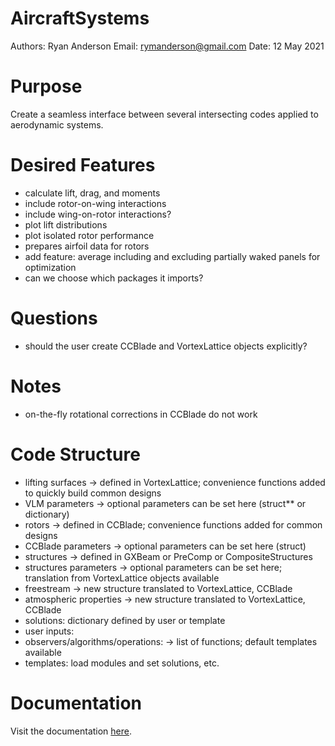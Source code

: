 # AircraftSystems

Authors: Ryan Anderson
Email: rymanderson@gmail.com
Date: 12 May 2021

# Purpose

Create a seamless interface between several intersecting codes applied to aerodynamic systems.

# Desired Features

* calculate lift, drag, and moments
* include rotor-on-wing interactions
* include wing-on-rotor interactions?
* plot lift distributions
* plot isolated rotor performance
* prepares airfoil data for rotors
* add feature: average including and excluding partially waked panels for optimization
* can we choose which packages it imports?

# Questions

* should the user create CCBlade and VortexLattice objects explicitly?

# Notes

* on-the-fly rotational corrections in CCBlade do not work

# Code Structure

* lifting surfaces -> defined in VortexLattice; convenience functions added to quickly build common designs
* VLM parameters -> optional parameters can be set here (struct** or dictionary)
* rotors -> defined in CCBlade; convenience functions added for common designs
* CCBlade parameters -> optional parameters can be set here (struct)
* structures -> defined in GXBeam or PreComp or CompositeStructures
* structures parameters -> optional parameters can be set here; translation from VortexLattice objects available
* freestream -> new structure translated to VortexLattice, CCBlade
* atmospheric properties -> new structure translated to VortexLattice, CCBlade
* solutions: dictionary defined by user or template
* user inputs:
* observers/algorithms/operations: -> list of functions; default templates available
* templates: load modules and set solutions, etc.

# Documentation

Visit the documentation [here](urlgoeshere).
